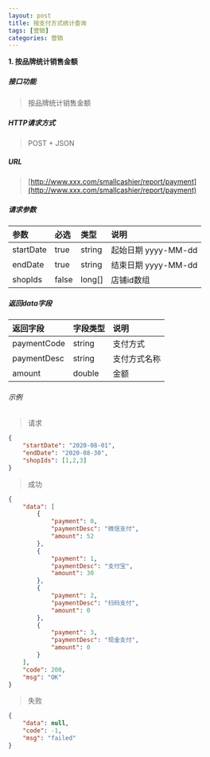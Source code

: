 ```yaml
---
layout: post
title: 按支付方式统计查询
tags: [营销]
categories: 营销
---
```

**1\. 按品牌统计销售金额**
##### 接口功能
> 按品牌统计销售金额

##### HTTP请求方式
> POST + JSON

##### URL
> [http://www.xxx.com/smallcashier/report/payment](http://www.xxx.com/smallcashier/report/payment)

##### 请求参数

|参数|必选|类型|说明|
|:---|:---|:---|:---|
|startDate|true|string|起始日期 yyyy-MM-dd|
|endDate|true|string|结束日期 yyyy-MM-dd|
|shopIds|false|long[]|店铺id数组|

##### 返回data字段

|返回字段|字段类型|说明|
|:---|:---|:---|
|paymentCode|string|支付方式|
|paymentDesc|string|支付方式名称|
|amount|double|金额|

###### 示例
> 请求
``` json
{
	"startDate": "2020-08-01",
	"endDate": "2020-08-30",
	"shopIds": [1,2,3]
}
```
> 成功
``` json
{
    "data": [
        {
            "payment": 0,
            "paymentDesc": "微信支付",
            "amount": 52
        },
        {
            "payment": 1,
            "paymentDesc": "支付宝",
            "amount": 30
        },
        {
            "payment": 2,
            "paymentDesc": "扫码支付",
            "amount": 0
        },
        {
            "payment": 3,
            "paymentDesc": "现金支付",
            "amount": 0
        }
    ],
    "code": 200,
    "msg": "OK"
}
```
> 失败
``` json
{
    "data": null,
    "code": -1,
    "msg": "failed"
}
```